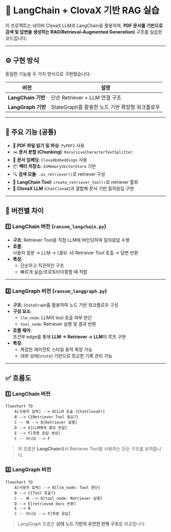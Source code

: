 # 📘 LangChain + ClovaX 기반 RAG 실습

이 프로젝트는 네이버 ClovaX LLM과 LangChain을 활용하여, **PDF 문서를 기반으로 검색 및 답변을 생성하는 RAG(Retrieval-Augmented Generation)** 구조를 실습한 코드입니다.

---

## ⚙️ 구현 방식

동일한 기능을 두 가지 방식으로 구현했습니다:

| 버전              | 설명                                                                 |
|-------------------|----------------------------------------------------------------------|
| **LangChain 기반** | 단순 Retriever + LLM 연결 구조                                       |
| **LangGraph 기반** | StateGraph를 활용한 노드 기반 확장형 워크플로우                    |

---

## 🚀 주요 기능 (공통)

- 📄 **PDF 파일 읽기 및 파싱**: `PyPDF2` 사용
- ✂️ **문서 분할 (Chunking)**: `RecursiveCharacterTextSplitter`
- 🧠 **문서 임베딩**: `ClovaXEmbeddings` 사용
- 📦 **벡터 저장소**: `InMemoryVectorStore` 기반
- 🔍 **검색 모듈**: `.as_retriever()`로 retriever 구성
- 🔧 **LangChain Tool**: `create_retriever_tool()`로 retriever 툴화
- 💬 **ClovaX LLM** (`ChatClovaX`)과 결합해 문서 기반 질의응답 구현

---

## 📂 버전별 차이

### 1️⃣ LangChain 버전 (`ransom_langchain.py`)

- **구조**: Retriever Tool을 직접 LLM에 바인딩하여 질의응답 수행
- **흐름**:  
  사용자 질문 → LLM → *(필요 시)* Retriever Tool 호출 → 답변 반환  
- **특징**:  
  - 단순하고 직관적인 구조  
  - 빠르게 실습/프로토타이핑할 때 적합  

---

### 2️⃣ LangGraph 버전 (`ransom_langgraph.py`)

- **구조**: `StateGraph`를 활용하여 노드 기반 워크플로우 구성
- **구성 요소**:
  - `llm_node`: LLM이 tool 호출 여부 판단
  - `tool_node`: Retriever 실행 및 결과 반환
- **흐름 제어**:  
  조건부 edge를 통해 **LLM → Retriever → LLM**의 루프 구현
- **특징**:
  - 복잡한 에이전트 스타일 동작 확장 가능  
  - 대화 상태(`state`) 기반으로 정교한 기록 관리 가능  

---

## ✅ 흐름도

### 1️⃣ LangChain 버전

```mermaid
flowchart TD
    A[사용자 입력] --> B[LLM 호출 (ChatClovaX)]
    B --> C{Retriever Tool 필요?}
    C -- 예 --> D[Retriever 실행]
    D --> E[LLM에게 결과 전달]
    E --> F[최종 응답 생성]
    C -- 아니오 --> F
```

> 위 흐름은 **LangChain**에서 Retriever Tool을 사용하는 단순 구조를 보여줍니다.

### 2️⃣ LangGraph 버전

```mermaid
flowchart TD
    A[사용자 입력] --> B[llm_node: Tool 판단]
    B --> C{Tool 호출?}
    C -- 예 --> D[tool_node: Retriever 실행]
    D --> E[retrieved docs 반환]
    E --> B
    C -- 아니오 --> F[최종 응답]
```

> LangGraph 흐름은 **상태 노드 기반의 유연한 반복 구조**를 제공합니다.
